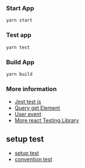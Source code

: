 
### Start App
`yarn start`
### Test app
`yarn test`

### Build App
`yarn build`
### More information
- [Jest test js](https://jestjs.io/docs/getting-started) 
- [Query get Element](https://testing-library.com/docs/queries/about/)
- [User event](https://testing-library.com/docs/dom-testing-library/api-events)
- [More react Testing Library](https://testing-library.com/docs/react-testing-library/intro)

## setup test
- [setup test](SETUPTEST.md)
- [convention test](CONVENTIONTEST.md)